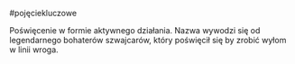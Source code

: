 #pojęciekluczowe 

Poświęcenie w formie aktywnego działania. Nazwa wywodzi się od legendarnego bohaterów szwajcarów, który poświęcił się by zrobić wyłom w linii wroga.